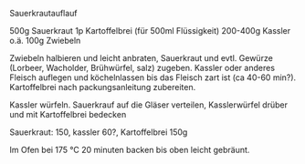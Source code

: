 Sauerkrautauflauf


500g Sauerkraut 
1p Kartoffelbrei (für 500ml Flüssigkeit)
200-400g Kassler o.ä.
100g Zwiebeln

Zwiebeln halbieren und leicht anbraten, Sauerkraut und evtl. Gewürze (Lorbeer, Wacholder, Brühwürfel, salz) zugeben. Kassler oder anderes Fleisch auflegen und köchelnlassen bis das Fleisch zart ist (ca 40-60 min?).
Kartoffelbrei nach packungsanleitung zubereiten. 

Kassler würfeln. 
Sauerkrauf auf die Gläser verteilen, Kasslerwürfel drüber und mit Kartoffelbrei bedecken

Sauerkraut: 150, kassler 60?, Kartoffelbrei 150g

Im Ofen bei 175 °C 20 minuten backen bis oben leicht gebräunt.
